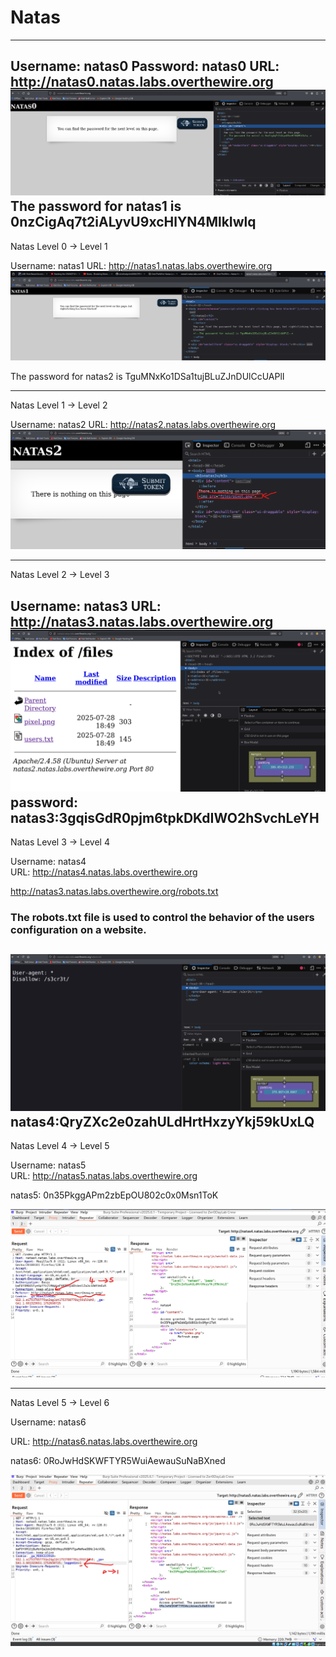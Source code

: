 # Natas 
-------------------------------
Username: natas0
Password: natas0
URL:      http://natas0.natas.labs.overthewire.org
![alt text](image.png)
The password for natas1 is 0nzCigAq7t2iALyvU9xcHlYN4MlkIwlq 
--------------------------------------------------------------------------

Natas Level 0 → Level 1

Username: natas1
URL:      http://natas1.natas.labs.overthewire.org
![alt text](image-1.png)

The password for natas2 is TguMNxKo1DSa1tujBLuZJnDUlCcUAPlI 

--------------------------------------------------------------------------

Natas Level 1 → Level 2

Username: natas2
URL:      http://natas2.natas.labs.overthewire.org
![alt text](image-2.png)

------------------------------------------------

Natas Level 2 → Level 3

Username: natas3
URL:      http://natas3.natas.labs.overthewire.org
![alt text](image-3.png)
password: natas3:3gqisGdR0pjm6tpkDKdIWO2hSvchLeYH
--------------------------------------------------------------------------

Natas Level 3 → Level 4

Username: natas4    
URL:      http://natas4.natas.labs.overthewire.org  

http://natas3.natas.labs.overthewire.org/robots.txt

### The robots.txt file is used to control the behavior of the users configuration on a website.

![alt text](image-4.png)    
natas4:QryZXc2e0zahULdHrtHxzyYkj59kUxLQ
---------------------------------------------------------------------------
Natas Level 4 → Level 5

Username: natas5    
URL:      http://natas5.natas.labs.overthewire.org

natas5:   0n35PkggAPm2zbEpOU802c0x0Msn1ToK

![alt text](image-5.png)    

---------------------------------------------------------------------------
Natas Level 5 → Level 6

Username: natas6

URL:      http://natas6.natas.labs.overthewire.org

natas6:  0RoJwHdSKWFTYR5WuiAewauSuNaBXned

 ![alt text](image-6.png)


